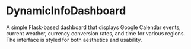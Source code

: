 # DynamicInfoDashboard
A simple Flask-based dashboard that displays Google Calendar events, current weather, currency conversion rates, and time for various regions. The interface is styled for both aesthetics and usability.
